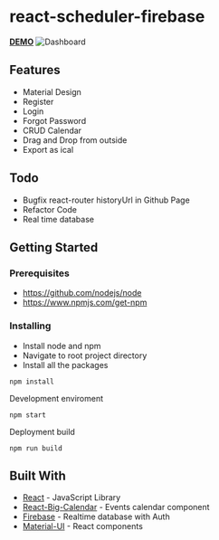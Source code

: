 # react-scheduler-firebase

[**DEMO**](https://tim1023.github.io/react-scheduler-firebase/)
![Dashboard](https://github.com/Tim1023/react-scheduler-firebase/blob/gh-pages/screenshot.jpeg)

## Features
* Material Design
* Register
* Login
* Forgot Password
* CRUD Calendar
* Drag and Drop from outside
* Export as ical
## Todo
* Bugfix react-router historyUrl in Github Page
* Refactor Code
* Real time database




## Getting Started


### Prerequisites

* https://github.com/nodejs/node
* https://www.npmjs.com/get-npm


### Installing

* Install node and npm
* Navigate to root project directory
* Install all the packages
```
npm install
```
Development enviroment

```
npm start
```

Deployment build

```
npm run build
```

## Built With

* [React](https://github.com/facebook/react) - JavaScript Library
* [React-Big-Calendar](https://github.com/intljusticemission/react-big-calendar) - Events calendar component
* [Firebase](https://firebase.google.com/) - Realtime database with Auth
* [Material-UI](https://material-ui-next.com/) - React components



